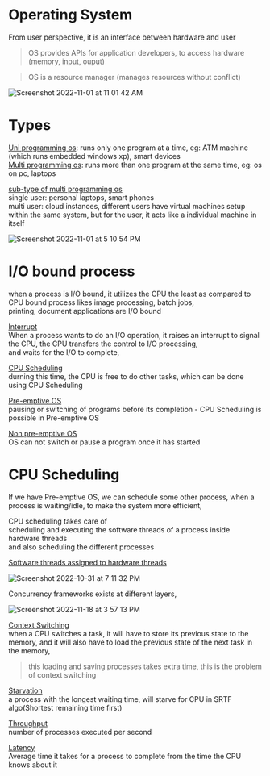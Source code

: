 # Operating System

From user perspective, it is an interface between hardware and user   

> OS provides APIs for application developers, to access hardware (memory, input, ouput) 

> OS is a resource manager (manages resources without conflict)   

![Screenshot 2022-11-01 at 11 01 42 AM](https://user-images.githubusercontent.com/16437905/199165714-8c8ceec4-7b67-4fce-93e8-c34afcc3cb1f.png)


# Types

<ins>Uni programming os</ins>: runs only one program at a time, eg: ATM machine (which runs embedded windows xp), smart devices        
<ins>Multi programming os</ins>: runs more than one program at the same time, eg: os on pc, laptops   

<ins>sub-type of multi programming os</ins>     
single user: personal laptops, smart phones   
multi user: cloud instances, different users have virtual machines setup within the same system, but for the user, it acts like a individual machine in itself

![Screenshot 2022-11-01 at 5 10 54 PM](https://user-images.githubusercontent.com/16437905/199224991-13e57b04-22c8-4f4b-b626-776550b7aaf3.png)

# I/O bound process  

when a process is I/O bound, it utilizes the CPU the least as compared to CPU bound process likes image processing, batch jobs,    
printing, document applications are I/O bound   

<ins>Interrupt</ins>    
When a process wants to do an I/O operation, it raises an interrupt to signal the CPU, the CPU transfers the control to I/O processing,     
and waits for the I/O to complete,    

<ins>CPU Scheduling</ins>   
durning this time, the CPU is free to do other tasks, which can be done using CPU Scheduling    

<ins>Pre-emptive OS</ins>      
pausing or switching of programs before its completion - CPU Scheduling is possible in Pre-emptive OS    

<ins>Non pre-emptive OS</ins>    
OS can not switch or pause a program once it has started

# CPU Scheduling

If we have Pre-emptive OS, we can schedule some other process, when a process is waiting/idle, to make the system more efficient,         

CPU scheduling takes care of    
scheduling and executing the software threads of a process inside hardware threads    
and also scheduling the different processes     

<ins>Software threads assigned to hardware threads</ins>    

![Screenshot 2022-10-31 at 7 11 32 PM](https://user-images.githubusercontent.com/16437905/202689784-e53269e1-153c-4012-9f08-02e6145a16c1.png)

Concurrency frameworks exists at different layers,    

![Screenshot 2022-11-18 at 3 57 13 PM](https://user-images.githubusercontent.com/16437905/202680760-dc495d85-5855-475b-b66c-41c516e26a53.png)

<ins>Context Switching</ins>    
when a CPU switches a task, it will have to store its previous state to the memory, and it will also have to load the previous state of the next task in the memory,        

> this loading and saving processes takes extra time, this is the problem of context switching    

<ins>Starvation</ins>   
a process with the longest waiting time, will starve for CPU in SRTF algo(Shortest remaining time first)    

<ins>Throughput</ins>   
number of processes executed per second   

<ins>Latency</ins>    
Average time it takes for a process to complete from the time the CPU knows about it    

